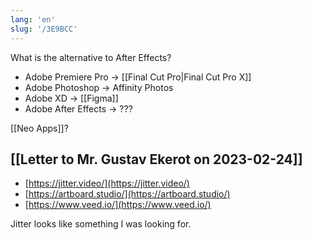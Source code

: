 ```yaml
---
lang: 'en'
slug: '/3E9BCC'
---
```


What is the alternative to After Effects?

- Adobe Premiere Pro → [[Final Cut Pro|Final Cut Pro X]]
- Adobe Photoshop → Affinity Photos
- Adobe XD → [[Figma]]
- Adobe After Effects → ???

[[Neo Apps]]?

## [[Letter to Mr. Gustav Ekerot on 2023-02-24]]

- [https://jitter.video/](https://jitter.video/)
- [https://artboard.studio/](https://artboard.studio/)
- [https://www.veed.io/](https://www.veed.io/)

Jitter looks like something I was looking for.
